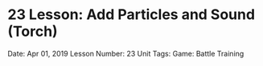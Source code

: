 # 23 Lesson: Add Particles and Sound (Torch)

Date: Apr 01, 2019
Lesson Number: 23
Unit Tags: Game:  Battle Training

